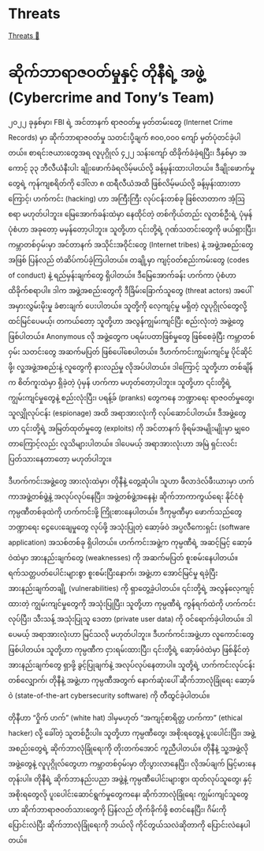 # Threats

[Threats 🔗](https://www.coursera.org/learn/cybersecurity-threat-vectors-and-mitigation/lecture/kV77n/threats)

# ဆိုက်ဘာရာဇဝတ်မှုနှင့် တိုနီရဲ့ အဖွဲ့ (Cybercrime and Tony’s Team)

၂၀၂၂ ခုနှစ်မှာ၊ FBI ရဲ့ အင်တာနက် ရာဇဝတ်မှု မှတ်တမ်းတွေ (Internet Crime Records) မှာ ဆိုက်ဘာရာဇဝတ်မှု သတင်းပို့ချက် ၈၀၀,၀၀၀ ကျော် မှတ်ပုံတင်ခဲ့ပါတယ်။ စာရင်းဇယားတွေအရ လူပုဂ္ဂိုလ် ၄၂၂ သန်းကျော် ထိခိုက်ခံခဲ့ရပြီး၊ ဒီနှစ်မှာ အကောင့် ၃၃ ဘီလီယံနီးပါး ချိုးဖောက်ခံရလိမ့်မယ်လို့ ခန့်မှန်းထားပါတယ်။ ဒီချိုးဖောက်မှုတွေရဲ့ ကုန်ကျစရိတ်ကို ဒေါ်လာ ၈ ထရီလီယံအထိ ဖြစ်လိမ့်မယ်လို့ ခန့်မှန်းထားတာကြောင့်၊ ဟက်ကင်း (hacking) ဟာ အကြီးကြီး လုပ်ငန်းတစ်ခု ဖြစ်လာတာက အံ့ဩစရာ မဟုတ်ပါဘူး။ မြေအောက်ခန်းထဲမှာ နေထိုင်တဲ့ တစ်ကိုယ်တည်း လူတစ်ဦးရဲ့ ပုံမှန်ပုံစံဟာ အခုတော့ မမှန်တော့ပါဘူး။ သူတို့ဟာ ၎င်းတို့ရဲ့ ဂုဏ်သတင်းတွေကို ဖယ်ရှားပြီး၊ ကမ္ဘာတစ်ဝှမ်းမှာ အင်တာနက် အသိုင်းအဝိုင်းတွေ (Internet tribes) နဲ့ အဖွဲ့အစည်းတွေအဖြစ် ပြန်လည် တံဆိပ်ကပ်ခဲ့ကြပါတယ်။ တချို့မှာ ကျင့်ဝတ်စည်းကမ်းတွေ (codes of conduct) နဲ့ ရည်မှန်းချက်တွေ ရှိပါတယ်။ ဒီမြေအောက်ခန်း ဟက်ကာ ပုံစံဟာ ထိခိုက်စရာပါ။ ဒါက အဖွဲ့အစည်းတွေကို ဒီခြိမ်းခြောက်သူတွေ (threat actors) အပေါ် အမှားလွှမ်းမိုးမှု ခံစားချက် ပေးပါတယ်။ သူတို့ကို လေ့ကျင့်မှု မရှိတဲ့ လူပုဂ္ဂိုလ်တွေလို့ ထင်မြင်ပေမယ့်၊ တကယ်တော့ သူတို့ဟာ အလွန်ကျွမ်းကျင်ပြီး စည်းလုံးတဲ့ အဖွဲ့တွေ ဖြစ်ပါတယ်။ Anonymous လို အဖွဲ့တွေက ပရမ်းပတာဖြစ်မှုတွေ ဖြစ်စေခဲ့ပြီး ကမ္ဘာတစ်ဝှမ်း သတင်းတွေ အဆက်မပြတ် ဖြစ်ပေါ်စေပါတယ်။ ဒီဟက်ကင်းကျွမ်းကျင်မှု ပိုင်ဆိုင်ဖို့၊ လူ့အဖွဲ့အစည်းနဲ့ လူတွေကို နားလည်မှု လိုအပ်ပါတယ်။ ဒါကြောင့် သူတို့ဟာ တစ်ချိန်က စိတ်ကူးထဲမှာ ရှိခဲ့တဲ့ ပုံမှန် ဟက်ကာ မဟုတ်တော့ပါဘူး။ သူတို့ဟာ ၎င်းတို့ရဲ့ ကျွမ်းကျင်မှုတွေနဲ့ စည်းလုံးပြီး၊ ပရန့်ခ် (pranks) တွေကနေ ဘဏ္ဍာရေး ရာဇဝတ်မှုတွေ၊ သူလျှိုလုပ်ငန်း (espionage) အထိ အရာအားလုံးကို လုပ်ဆောင်ပါတယ်။ ဒီအဖွဲ့တွေဟာ ၎င်းတို့ရဲ့ အမြတ်ထုတ်မှုတွေ (exploits) ကို အင်တာနက် ဖိုရမ်အမျိုးမျိုးမှာ မျှဝေတာကြောင့်လည်း လူသိများပါတယ်။ ဒါပေမယ့် အရာအားလုံးဟာ အမြဲ ရှင်းလင်းပြတ်သားနေတာတော့ မဟုတ်ပါဘူး။

ဒီဟက်ကင်းအဖွဲ့တွေ အားလုံးထဲမှာ၊ တိုနီနဲ့ တွေ့ဆုံပါ။ သူဟာ ဖီလာဒဲလ်ဖီးယားမှာ ဟက်ကာအဖွဲ့တစ်ဖွဲ့နဲ့ အလုပ်လုပ်နေပြီး၊ အဖွဲ့တစ်ဖွဲ့အနေနဲ့၊ ဆိုက်ဘာကာကွယ်ရေး နိုင်ငံစုံကုမ္ပဏီတစ်ခုထဲကို ဟက်ကင်းဖို့ ကြိုးစားနေပါတယ်။ ဒီကုမ္ပဏီမှာ ဖောက်သည်တွေ ဘဏ္ဍာရေး ငွေပေးချေမှုတွေ လုပ်ဖို့ အသုံးပြုတဲ့ ဆော့ဖ်ဝဲ အပ္ပလီကေးရှင်း (software application) အသစ်တစ်ခု ရှိပါတယ်။ ဟက်ကင်းအဖွဲ့က ကုမ္ပဏီရဲ့ အဆင့်မြင့် ဆော့ဖ်ဝဲထဲမှာ အားနည်းချက်တွေ (weaknesses) ကို အဆက်မပြတ် စူးစမ်းနေပါတယ်။ ရက်သတ္တပတ်ပေါင်းများစွာ စူးစမ်းပြီးနောက်၊ အဖွဲ့ဟာ အောင်မြင်မှု ရခဲ့ပြီး အားနည်းချက်တချို့ (vulnerabilities) ကို ရှာတွေ့ခဲ့ပါတယ်။ ၎င်းတို့ရဲ့ အလွန်လေ့ကျင့်ထားတဲ့ ကျွမ်းကျင်မှုတွေကို အသုံးပြုပြီး၊ သူတို့ဟာ ကုမ္ပဏီရဲ့ ကွန်ရက်ထဲကို ဟက်ကင်းလုပ်ပြီး၊ သီးသန့် အသုံးပြုသူ ဒေတာ (private user data) ကို ဝင်ရောက်ခဲ့ပါတယ်။ ဒါပေမယ့် အရာအားလုံးဟာ မြင်သလို မဟုတ်ပါဘူး။ ဒီဟက်ကင်းအဖွဲ့ဟာ လူကောင်းတွေ ဖြစ်ပါတယ်။ သူတို့ဟာ ကုမ္ပဏီက ငှားရမ်းထားပြီး၊ ၎င်းတို့ရဲ့ ဆော့ဖ်ဝဲထဲမှာ ဖြစ်နိုင်တဲ့ အားနည်းချက်တွေ ရှာဖို့ ခွင့်ပြုချက်နဲ့ အလုပ်လုပ်နေတာပါ။ သူတို့ရဲ့ ဟက်ကင်းလုပ်ငန်းတစ်လျှောက်၊ တိုနီနဲ့ အဖွဲ့ဟာ ကုမ္ပဏီအတွက် နောက်ဆုံးပေါ် ဆိုက်ဘာလုံခြုံရေး ဆော့ဖ်ဝဲ (state-of-the-art cybersecurity software) ကို တီထွင်ခဲ့ပါတယ်။

တိုနီဟာ “ဝှိုက် ဟက်” (white hat) ဒါမှမဟုတ် “အကျင့်စာရိတ္တ ဟက်ကာ” (ethical hacker) လို့ ခေါ်တဲ့ သူတစ်ဦးပါ။ သူတို့ဟာ ကုမ္ပဏီတွေ၊ အစိုးရတွေနဲ့ ပူးပေါင်းပြီး၊ အဖွဲ့အစည်းတွေရဲ့ ဆိုက်ဘာလုံခြုံရေးကို တိုးတက်အောင် ကူညီပါတယ်။ တိုနီနဲ့ သူ့အဖွဲ့လို အဖွဲ့တွေနဲ့ လူပုဂ္ဂိုလ်တွေဟာ ကမ္ဘာတစ်ဝှမ်းမှာ တိုးပွားလာနေပြီး၊ လိုအပ်ချက် မြင့်မားနေတုန်းပါ။ တိုနီရဲ့ ဆိုက်ဘာနည်းပညာ အဖွဲ့နဲ့ ကုမ္ပဏီပေါင်းများစွာ၊ ထုတ်လုပ်သူတွေ၊ နှင့် အစိုးရတွေလို ပူးပေါင်းဆောင်ရွက်မှုတွေကနေ၊ ဆိုက်ဘာလုံခြုံရေး ကျွမ်းကျင်သူတွေဟာ ဆိုက်ဘာရာဇဝတ်သားတွေကို ပြန်လည် တိုက်ခိုက်ဖို့ စတင်နေပြီး၊ ဂိမ်းကို ပြောင်းလဲပြီး ဆိုက်ဘာလုံခြုံရေးကို ဘယ်လို ကိုင်တွယ်သလဲဆိုတာကို ပြောင်းလဲနေပါတယ်။
